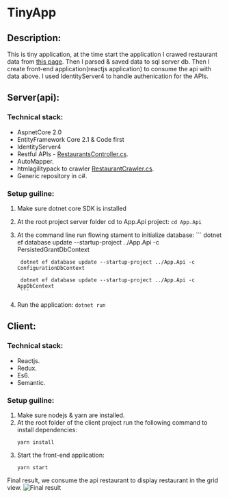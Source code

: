 # TinyApp
## Description:
This is tiny application, at the time start the application I crawed restaurant data from [this page](https://www.tripadvisor.com/Restaurants-g293951-Malaysia.html). Then I parsed & saved data to sql server db. Then I create front-end application(reactjs application) to consume the api with data above. I used IdentityServer4 to handle authenication for the APIs.

## Server(api):
### Technical stack:
- AspnetCore 2.0
- EntityFramework Core 2.1 & Code first
- IdentityServer4
- Restful APIs - [RestaurantsController.cs](https://github.com/newbiecse/TinyApp/blob/master/Server/App.Api/Controllers/RestaurantsController.cs).
- AutoMapper.
- htmlagilitypack to crawler [RestaurantCrawler.cs](https://github.com/newbiecse/TinyApp/blob/master/Server/App.Core/Services/RestaurantCrawler.cs).
- Generic repository in c#.
### Setup guiline:
1. Make sure dotnet core SDK is installed
2. At the root project server folder cd to App.Api project:
        ```
        cd App.Api
        ```
3. At the command line run flowing stament to initialize database:
        ```
        dotnet ef database update --startup-project ../App.Api -c PersistedGrantDbContext

        dotnet ef database update --startup-project ../App.Api -c ConfigurationDbContext
        
        dotnet ef database update --startup-project ../App.Api -c AppDbContext
        ```
4. Run the application:
        ```
            dotnet run
        ```
## Client:
### Technical stack:
- Reactjs.
- Redux.
- Es6.
- Semantic.
### Setup guiline:
1. Make sure nodejs & yarn are installed.
2. At the root folder of the client project run the following command to install dependencies:
    ```
    yarn install
    ```
3. Start the front-end application:
    ```
    yarn start
    ```
Final result, we consume the api restaurant to display restaurant in the grid view.
![Final result](https://image.ibb.co/k0tck8/fe.png)
